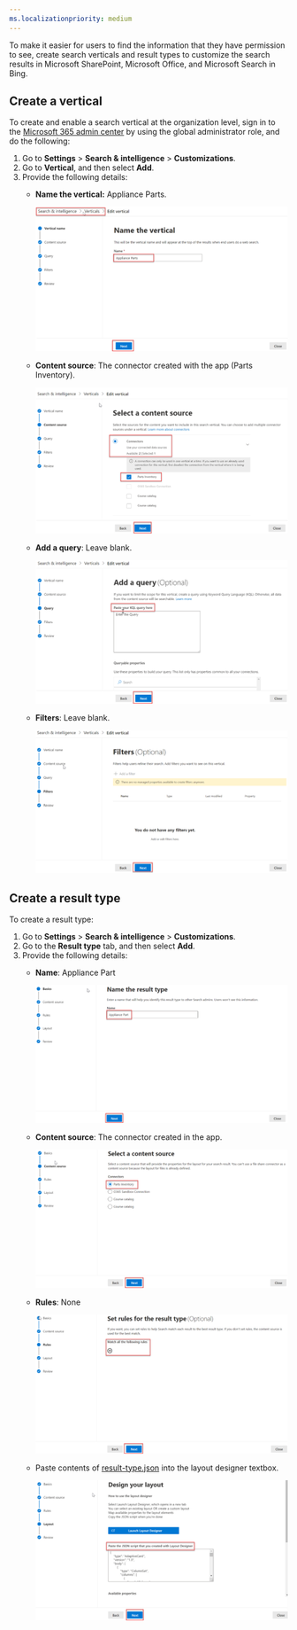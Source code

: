 ```yaml
---
ms.localizationpriority: medium
---
```


<!-- markdownlint-disable MD002 MD025 MD041 -->

To make it easier for users to find the information that they have permission to see, create search verticals and result types to customize the search results in Microsoft SharePoint, Microsoft Office, and Microsoft Search in Bing.

## Create a vertical

To create and enable a search vertical at the organization level, sign in to the [Microsoft 365 admin center](https://admin.microsoft.com/) by using the global administrator role, and do the following:

1. Go to **Settings** > **Search & intelligence** > **Customizations**.
2. Go to **Vertical**, and then select **Add**.
3. Provide the following details:
   * **Name the vertical:** Appliance Parts.

     ![Screenshot of the "Name the vertical" section](../images/connectors-images/build11.png)

   * **Content source**: The connector created with the app (Parts Inventory).

     ![Screenshot of the "Content source" section](../images/connectors-images/build12.png)

   * **Add a query**: Leave blank.

     ![Screenshot of the "Add a query" section](../images/connectors-images/build13.png)

   * **Filters**: Leave blank.

     ![Screenshot of the "Filters" section](../images/connectors-images/build14.png)

## Create a result type

To create a result type:

1. Go to **Settings** > **Search & intelligence** > **Customizations**.
2. Go to the **Result type** tab, and then select **Add**.
3. Provide the following details:
   * **Name**: Appliance Part

     ![Screenshot of the "Name the result type" section](../images/connectors-images/build15.png)

   * **Content source**: The connector created in the app.

     ![Screenshot of the "Select a content source" section](../images/connectors-images/build16.png)

   * **Rules**: None

     ![Screenshot of the "Set rules" section](../images/connectors-images/build17.png)

   * Paste contents of [result-type.json](https://github.com/microsoftgraph/msgraph-search-connector-sample/blob/master/result-type.json) into the layout designer textbox.

     ![Screenshot of the "Design layout" section](../images/connectors-images/build18.png)
